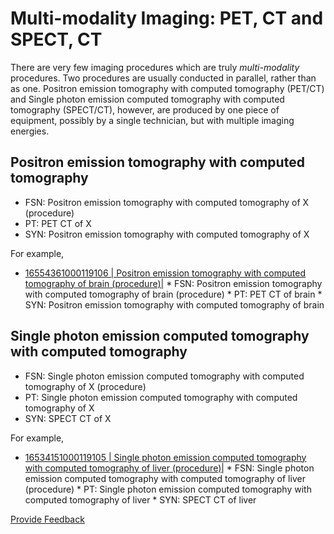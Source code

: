 # Multi-modality Imaging: PET, CT and SPECT, CT

There are very few imaging procedures which are truly _multi-modality_ procedures. Two procedures are usually conducted in parallel, rather than as one. Positron emission tomography with computed tomography (PET/CT) and Single photon emission computed tomography with computed tomography (SPECT/CT), however, are produced by one piece of equipment, possibly by a single technician, but with multiple imaging energies.

## Positron emission tomography with computed tomography 

  * FSN: Positron emission tomography with computed tomography of X (procedure)
  * PT: PET CT of X
  * SYN: Positron emission tomography with computed tomography of X 

For example,

* [ 16554361000119106 | Positron emission tomography with computed tomography of brain (procedure)|](http://snomed.info/id/16554361000119106 "16554361000119106 | Positron emission tomography with computed tomography of brain \(procedure\) |")
      * FSN: Positron emission tomography with computed tomography of brain (procedure)
      * PT: PET CT of brain
      * SYN: Positron emission tomography with computed tomography of brain

## Single photon emission computed tomography with computed tomography

  * FSN: Single photon emission computed tomography with computed tomography of X (procedure) 
  * PT: Single photon emission computed tomography with computed tomography of X 
  * SYN: SPECT CT of X

For example,

* [ 16534151000119105 | Single photon emission computed tomography with computed tomography of liver (procedure)|](http://snomed.info/id/16534151000119105 "16534151000119105 | Single photon emission computed tomography with computed tomography of liver \(procedure\) |")
      * FSN: Single photon emission computed tomography with computed tomography of liver (procedure)
      * PT: Single photon emission computed tomography with computed tomography of liver
      * SYN: SPECT CT of liver







<a href="https://docs.google.com/forms/d/e/1FAIpQLScTmbZIf0UEQwYDkY27EEWBkaiYkHSbR0_9DmFrMLXoQLyL7Q/viewform?usp=pp_url&entry.1767247133=SCT+Editorial+Guide&entry.670899847=Multi-modality%20Imaging%3A%20PET%2C%20CT%20and%20SPECT%2C%20CT" class="button primary">Provide Feedback</a>
